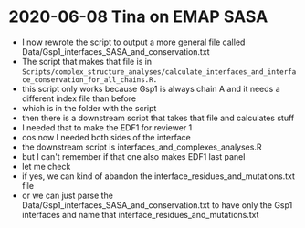 # 2020-06-08 Tina on EMAP SASA

- I now rewrote the script to output a more general file called Data/Gsp1_interfaces_SASA_and_conservation.txt
- The script that makes that file is in `Scripts/complex_structure_analyses/calculate_interfaces_and_interface_conservation_for_all_chains.R.`
- this script only works because Gsp1 is always chain A and it needs a different index file than before
- which is in the folder with the script
- then there is a downstream script that takes that file and calculates stuff
- I needed that to make the EDF1 for reviewer 1
- cos now I needed both sides of the interface
- the downstream script is interfaces_and_complexes_analyses.R
- but I can't remember if that one also makes EDF1 last panel
- let me check
- if yes, we can kind of abandon the interface_residues_and_mutations.txt file
- or we can just parse the Data/Gsp1_interfaces_SASA_and_conservation.txt to have only the Gsp1 interfaces and name that interface_residues_and_mutations.txt